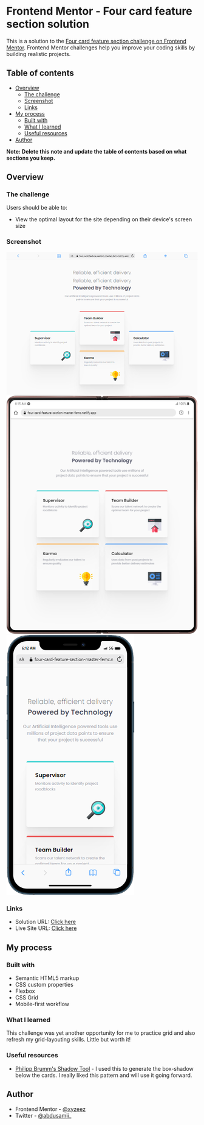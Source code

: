 # Frontend Mentor - Four card feature section solution

This is a solution to the [Four card feature section challenge on Frontend Mentor](https://www.frontendmentor.io/challenges/four-card-feature-section-weK1eFYK). Frontend Mentor challenges help you improve your coding skills by building realistic projects. 

## Table of contents

- [Overview](#overview)
  - [The challenge](#the-challenge)
  - [Screenshot](#screenshot)
  - [Links](#links)
- [My process](#my-process)
  - [Built with](#built-with)
  - [What I learned](#what-i-learned)
  - [Useful resources](#useful-resources)
- [Author](#author)

**Note: Delete this note and update the table of contents based on what sections you keep.**

## Overview

### The challenge

Users should be able to:

- View the optimal layout for the site depending on their device's screen size

### Screenshot

![](./Screenshots/Desktop.png)
![](./Screenshots/Tablet.png)
![](./Screenshots/mobile.png)


### Links

- Solution URL: [Click here](https://your-solution-url.com)
- Live Site URL: [Click here](https://four-card-feature-section-master-femc.netlify.app/)

## My process

### Built with

- Semantic HTML5 markup
- CSS custom properties
- Flexbox
- CSS Grid
- Mobile-first workflow


### What I learned

This challenge was yet another opportunity for me to practice grid and also refresh my grid-layouting skills. Little but worth it!


### Useful resources

- [Philipp Brumm's Shadow Tool](https://shadows.brumm.af/) - I used this to generate the box-shadow below the cards. I really liked this pattern and will use it going forward.


## Author

- Frontend Mentor - [@xyzeez](https://www.frontendmentor.io/profile/xyzeez)
- Twitter - [@abdusamii_](https://twitter.com/abdusamii_)

